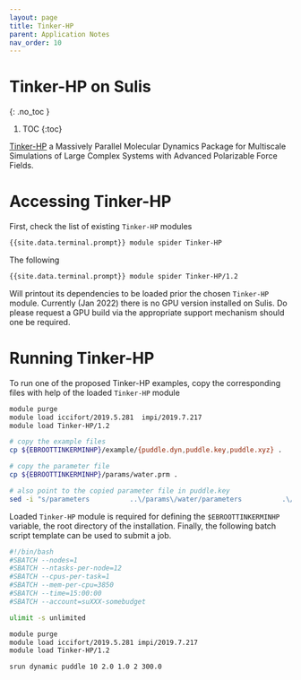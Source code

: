 ```yaml
---
layout: page
title: Tinker-HP
parent: Application Notes
nav_order: 10
---
```


# Tinker-HP on Sulis
{: .no_toc }

1. TOC
{:toc}

[Tinker-HP](https://tinker-hp.org) a Massively Parallel Molecular Dynamics Package for Multiscale Simulations of Large Complex Systems
with Advanced Polarizable Force Fields.

# Accessing Tinker-HP

First, check the list of existing `Tinker-HP` modules

```bash
{{site.data.terminal.prompt}} module spider Tinker-HP
```

The following

```bash
{{site.data.terminal.prompt}} module spider Tinker-HP/1.2
```

Will printout its dependencies to be loaded prior the chosen `Tinker-HP` module. Currently (Jan 2022) there is no GPU version installed on Sulis. Do please request a GPU build via the appropriate support mechanism should one be required.


# Running Tinker-HP
To run one of the proposed Tinker-HP examples, copy the corresponding files with help of the loaded `Tinker-HP` module

```bash
module purge
module load iccifort/2019.5.281  impi/2019.7.217
module load Tinker-HP/1.2

# copy the example files
cp ${EBROOTTINKERMINHP}/example/{puddle.dyn,puddle.key,puddle.xyz} .

# copy the parameter file
cp ${EBROOTTINKERMINHP}/params/water.prm .

# also point to the copied parameter file in puddle.key
sed -i "s/parameters          ..\/params\/water/parameters          .\/water/"  puddle.key
```

Loaded `Tinker-HP` module is required for defining the `$EBROOTTINKERMINHP` variable, the root directory of the installation. Finally, the following batch script template can be used to submit a job.

```bash
#!/bin/bash
#SBATCH --nodes=1
#SBATCH --ntasks-per-node=12
#SBATCH --cpus-per-task=1
#SBATCH --mem-per-cpu=3850
#SBATCH --time=15:00:00
#SBATCH --account=suXXX-somebudget

ulimit -s unlimited

module purge
module load iccifort/2019.5.281 impi/2019.7.217
module load Tinker-HP/1.2

srun dynamic puddle 10 2.0 1.0 2 300.0
```

